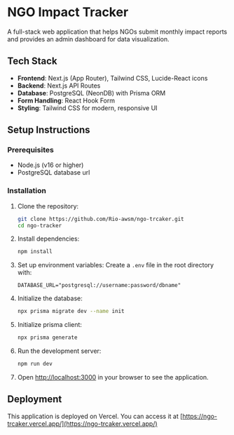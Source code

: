 # NGO Impact Tracker

A full-stack web application that helps NGOs submit monthly impact reports and provides an admin dashboard for data visualization.

## Tech Stack

- **Frontend**: Next.js (App Router), Tailwind CSS, Lucide-React icons
- **Backend**: Next.js API Routes
- **Database**: PostgreSQL (NeonDB) with Prisma ORM
- **Form Handling**: React Hook Form
- **Styling**: Tailwind CSS for modern, responsive UI


## Setup Instructions

### Prerequisites

- Node.js (v16 or higher)
- PostgreSQL database url

### Installation

1. Clone the repository:
   ```bash
   git clone https://github.com/Rio-awsm/ngo-trcaker.git
   cd ngo-tracker
   ```

2. Install dependencies:
   ```bash
   npm install
   ```

3. Set up environment variables:
   Create a `.env` file in the root directory with:
   ```
   DATABASE_URL="postgresql://username:password/dbname"
   ```

4. Initialize the database:
   ```bash
   npx prisma migrate dev --name init
   ```

5. Initialize prisma client:
   ```bash
   npx prisma generate
   ```

6. Run the development server:
   ```bash
   npm run dev
   ```

6. Open [http://localhost:3000](http://localhost:3000) in your browser to see the application.


## Deployment

This application is deployed on Vercel. You can access it at [https://ngo-trcaker.vercel.app/](https://ngo-trcaker.vercel.app/)
